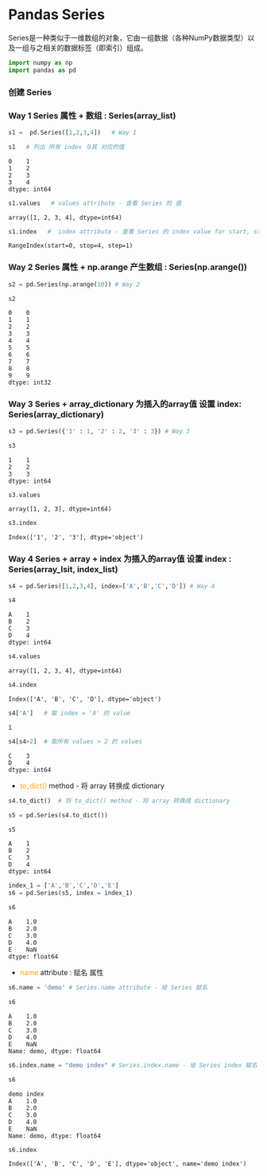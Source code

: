 # Pandas Series

Series是一种类似于一维数组的对象，它由一组数据（各种NumPy数据类型）以及一组与之相关的数据标签（即索引）组成。

```python
import numpy as np
import pandas as pd
```

### 创建 Series 

### Way 1 Series 属性 + 数组 : Series(array_list)


```python
s1 =  pd.Series([1,2,3,4])   # Way 1 
```


```python
s1   # 列出 所有 index 与其 对应的值
```




    0    1
    1    2
    2    3
    3    4
    dtype: int64




```python
s1.values   # values attribute - 查看 Series 的 值
```




    array([1, 2, 3, 4], dtype=int64)




```python
s1.index   #  index attribute - 查看 Series 的 index value for start, stop, and step.
```




    RangeIndex(start=0, stop=4, step=1)



### Way 2 Series 属性 + np.arange 产生数组 : Series(np.arange()) 


```python
s2 = pd.Series(np.arange(10)) # Way 2
```


```python
s2
```




    0    0
    1    1
    2    2
    3    3
    4    4
    5    5
    6    6
    7    7
    8    8
    9    9
    dtype: int32



### Way 3 Series + array_dictionary 为插入的array值 设置 index: Series(array_dictionary)


```python
s3 = pd.Series({'1' : 1, '2' : 2, '3' : 3}) # Way 3
```


```python
s3
```




    1    1
    2    2
    3    3
    dtype: int64




```python
s3.values
```




    array([1, 2, 3], dtype=int64)




```python
s3.index
```




    Index(['1', '2', '3'], dtype='object')



### Way 4  Series + array + index 为插入的array值 设置 index : Series(array_lsit, index_list)


```python
s4 = pd.Series([1,2,3,4], index=['A','B','C','D']) # Way 4
```


```python
s4
```




    A    1
    B    2
    C    3
    D    4
    dtype: int64




```python
s4.values
```




    array([1, 2, 3, 4], dtype=int64)




```python
s4.index
```




    Index(['A', 'B', 'C', 'D'], dtype='object')




```python
s4['A']   # 取 index = 'A' 的 value
```




    1




```python
s4[s4>2]  # 取所有 values > 2 的 values
```




    C    3
    D    4
    dtype: int64



- <font color="orange">to_dict()</font> method - 将 array 转换成 dictionary


```python
s4.to_dict()  # 将 to_dict() method - 将 array 转换成 dictionary
```


```python
s5 = pd.Series(s4.to_dict())
```


```python
s5
```




    A    1
    B    2
    C    3
    D    4
    dtype: int64




```python
index_1 = ['A','B','C','D','E']
s6 = pd.Series(s5, index = index_1)
```


```python
s6
```




    A    1.0
    B    2.0
    C    3.0
    D    4.0
    E    NaN
    dtype: float64



- <font color="orange"> name </font> attribute : 赋名 属性


```python
s6.name = 'demo' # Series.name attribute - 给 Series 赋名
```


```python
s6
```




    A    1.0
    B    2.0
    C    3.0
    D    4.0
    E    NaN
    Name: demo, dtype: float64




```python
s6.index.name = "demo index" # Series.index.name - 给 Series index 赋名
```


```python
s6
```




    demo index
    A    1.0
    B    2.0
    C    3.0
    D    4.0
    E    NaN
    Name: demo, dtype: float64




```python
s6.index
```




    Index(['A', 'B', 'C', 'D', 'E'], dtype='object', name='demo index')


